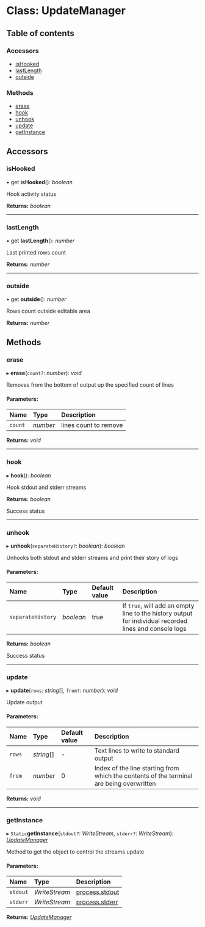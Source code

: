 # Class: UpdateManager

## Table of contents

### Accessors

- [isHooked](updatemanager.md#ishooked)
- [lastLength](updatemanager.md#lastlength)
- [outside](updatemanager.md#outside)

### Methods

- [erase](updatemanager.md#erase)
- [hook](updatemanager.md#hook)
- [unhook](updatemanager.md#unhook)
- [update](updatemanager.md#update)
- [getInstance](updatemanager.md#getinstance)

## Accessors

### isHooked

• get **isHooked**(): *boolean*

Hook activity status

**Returns:** *boolean*

___

### lastLength

• get **lastLength**(): *number*

Last printed rows count

**Returns:** *number*

___

### outside

• get **outside**(): *number*

Rows count outside editable area

**Returns:** *number*

## Methods

### erase

▸ **erase**(`count?`: *number*): *void*

Removes from the bottom of output up the specified count of lines

#### Parameters:

Name | Type | Description |
:------ | :------ | :------ |
`count` | *number* | lines count to remove    |

**Returns:** *void*

___

### hook

▸ **hook**(): *boolean*

Hook stdout and stderr streams

**Returns:** *boolean*

Success status

___

### unhook

▸ **unhook**(`separateHistory?`: *boolean*): *boolean*

Unhooks both stdout and stderr streams and print their story of logs

#### Parameters:

Name | Type | Default value | Description |
:------ | :------ | :------ | :------ |
`separateHistory` | *boolean* | true | If `true`, will add an empty line to the history output for individual recorded lines and console logs   |

**Returns:** *boolean*

Success status

___

### update

▸ **update**(`rows`: *string*[], `from?`: *number*): *void*

Update output

#### Parameters:

Name | Type | Default value | Description |
:------ | :------ | :------ | :------ |
`rows` | *string*[] | - | Text lines to write to standard output   |
`from` | *number* | 0 | Index of the line starting from which the contents of the terminal are being overwritten    |

**Returns:** *void*

___

### getInstance

▸ `Static`**getInstance**(`stdout?`: *WriteStream*, `stderr?`: *WriteStream*): [*UpdateManager*](updatemanager.md)

Method to get the object to control the streams update

#### Parameters:

Name | Type | Description |
:------ | :------ | :------ |
`stdout` | *WriteStream* | [process.stdout](https://nodejs.org/api/process.html#process_process_stdout)   |
`stderr` | *WriteStream* | [process.stderr](https://nodejs.org/api/process.html#process_a_note_on_process_i_o)    |

**Returns:** [*UpdateManager*](updatemanager.md)

